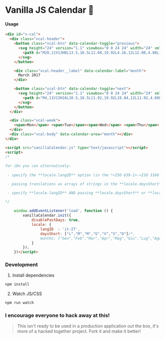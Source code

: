 # Vanilla JS Calendar 🍦

#### Usage

```html
<div id="v-cal">
  <div class="vcal-header">
    <button class="vcal-btn" data-calendar-toggle="previous">
      <svg height="24" version="1.1" viewbox="0 0 24 24" width="24" xmlns="http://www.w3.org/2000/svg">
        <path d="M20,11V13H8L13.5,18.5L12.08,19.92L4.16,12L12.08,4.08L13.5,5.5L8,11H20Z"></path>
      </svg>
    </button>

    <div class="vcal-header__label" data-calendar-label="month">
      March 2017
    </div>

    <button class="vcal-btn" data-calendar-toggle="next">
      <svg height="24" version="1.1" viewbox="0 0 24 24" width="24" xmlns="http://www.w3.org/2000/svg">
        <path d="M4,11V13H16L10.5,18.5L11.92,19.92L19.84,12L11.92,4.08L10.5,5.5L16,11H4Z"></path>
      </svg>
    </button>
  </div>

  <div class="vcal-week">
    <span>Mon</span> <span>Tue</span><span>Wed</span> <span>Thu</span> <span>Fri</span> <span>Sat</span> <span>Sun</span>
  </div>
  <div class="vcal-body" data-calendar-area="month"></div>
</div>
```

```html
<script src="vanillaCalendar.js" type="text/javascript"></script>
<script>
/* 
	
for i8n you can alternatively:	
	
 - specify the **locale.langID** option (in the *<ISO 639-1>-<ISO 3166-1>* format) for automatically translated weekdays and months labels 

 - passing translations as arrays of strings in the **locale.daysShort** and **locale.months** options  

 - specify **locale.langID** AND passing **locale.daysShort** or **locale.months** to override only weekdays (as in the example below) or months labels

*/
	
	window.addEventListener('load', function () {
		vanillaCalendar.init({
			disablePastDays: true,
			locale: {
				langID	: 'it-IT',
				daysShort: ["L","M","M","G","V","S","D"]/*,
				months: ["Gen","Feb","Mar","Apr","Mag","Giu","Lug","Ago","Set","Ott","Nov","Dic"]*/
			}
		});
	})</script>
```

### Development

1. Install dependencies

```bash
npm install
```

2. Watch JS/CSS

```bash
npm run watch
```

### I encourage everyone to hack away at this!

> This isn't ready to be used in a production application out the box, it's more of a hacked together project. Fork it and make it better!
